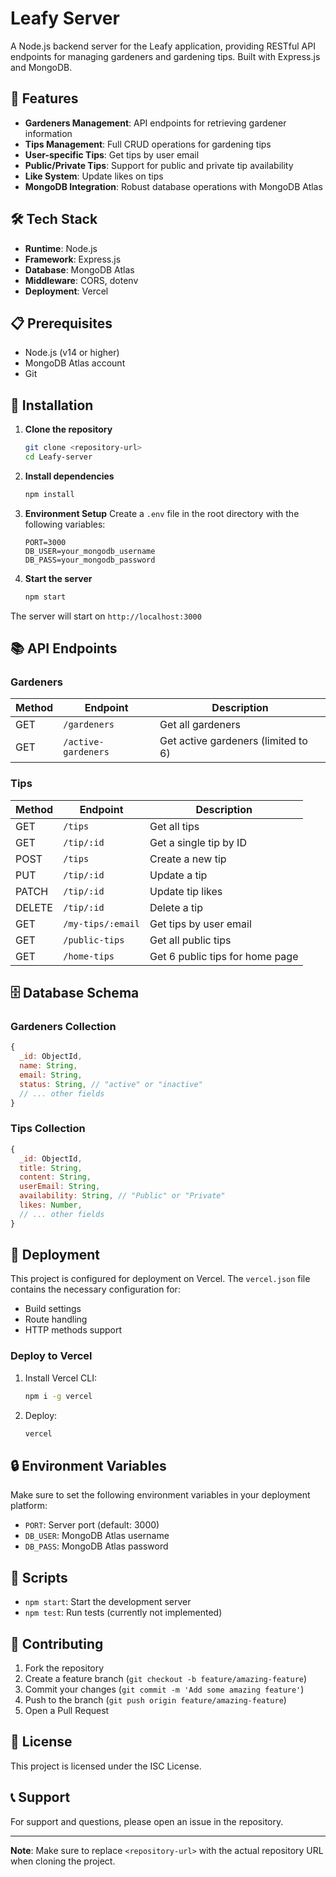 # Leafy Server

A Node.js backend server for the Leafy application, providing RESTful API endpoints for managing gardeners and gardening tips. Built with Express.js and MongoDB.

## 🚀 Features

- **Gardeners Management**: API endpoints for retrieving gardener information
- **Tips Management**: Full CRUD operations for gardening tips
- **User-specific Tips**: Get tips by user email
- **Public/Private Tips**: Support for public and private tip availability
- **Like System**: Update likes on tips
- **MongoDB Integration**: Robust database operations with MongoDB Atlas

## 🛠️ Tech Stack

- **Runtime**: Node.js
- **Framework**: Express.js
- **Database**: MongoDB Atlas
- **Middleware**: CORS, dotenv
- **Deployment**: Vercel

## 📋 Prerequisites

- Node.js (v14 or higher)
- MongoDB Atlas account
- Git

## 🔧 Installation

1. **Clone the repository**

   ```bash
   git clone <repository-url>
   cd Leafy-server
   ```

2. **Install dependencies**

   ```bash
   npm install
   ```

3. **Environment Setup**
   Create a `.env` file in the root directory with the following variables:

   ```env
   PORT=3000
   DB_USER=your_mongodb_username
   DB_PASS=your_mongodb_password
   ```

4. **Start the server**
   ```bash
   npm start
   ```

The server will start on `http://localhost:3000`

## 📚 API Endpoints

### Gardeners

| Method | Endpoint            | Description                         |
| ------ | ------------------- | ----------------------------------- |
| GET    | `/gardeners`        | Get all gardeners                   |
| GET    | `/active-gardeners` | Get active gardeners (limited to 6) |

### Tips

| Method | Endpoint          | Description                     |
| ------ | ----------------- | ------------------------------- |
| GET    | `/tips`           | Get all tips                    |
| GET    | `/tip/:id`        | Get a single tip by ID          |
| POST   | `/tips`           | Create a new tip                |
| PUT    | `/tip/:id`        | Update a tip                    |
| PATCH  | `/tip/:id`        | Update tip likes                |
| DELETE | `/tip/:id`        | Delete a tip                    |
| GET    | `/my-tips/:email` | Get tips by user email          |
| GET    | `/public-tips`    | Get all public tips             |
| GET    | `/home-tips`      | Get 6 public tips for home page |

## 🗄️ Database Schema

### Gardeners Collection

```javascript
{
  _id: ObjectId,
  name: String,
  email: String,
  status: String, // "active" or "inactive"
  // ... other fields
}
```

### Tips Collection

```javascript
{
  _id: ObjectId,
  title: String,
  content: String,
  userEmail: String,
  availability: String, // "Public" or "Private"
  likes: Number,
  // ... other fields
}
```

## 🚀 Deployment

This project is configured for deployment on Vercel. The `vercel.json` file contains the necessary configuration for:

- Build settings
- Route handling
- HTTP methods support

### Deploy to Vercel

1. Install Vercel CLI:

   ```bash
   npm i -g vercel
   ```

2. Deploy:
   ```bash
   vercel
   ```

## 🔒 Environment Variables

Make sure to set the following environment variables in your deployment platform:

- `PORT`: Server port (default: 3000)
- `DB_USER`: MongoDB Atlas username
- `DB_PASS`: MongoDB Atlas password

## 📝 Scripts

- `npm start`: Start the development server
- `npm test`: Run tests (currently not implemented)

## 🤝 Contributing

1. Fork the repository
2. Create a feature branch (`git checkout -b feature/amazing-feature`)
3. Commit your changes (`git commit -m 'Add some amazing feature'`)
4. Push to the branch (`git push origin feature/amazing-feature`)
5. Open a Pull Request

## 📄 License

This project is licensed under the ISC License.

## 📞 Support

For support and questions, please open an issue in the repository.

---

**Note**: Make sure to replace `<repository-url>` with the actual repository URL when cloning the project.
